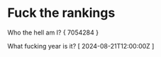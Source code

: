 # Fuck the rankings

Who the hell am I?
{ 7054284 }

What fucking year is it?
[ 2024-08-21T12:00:00Z ]
